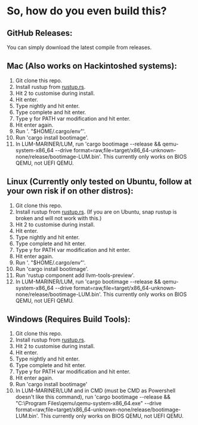 # So, how do you even build this?

## GitHub Releases:
You can simply download the latest compile from releases.

## Mac (Also works on Hackintoshed systems):
1. Git clone this repo.
2. Install rustup from [rustup.rs](https://rustup.rs).
3. Hit 2 to customise during install.
4. Hit enter.
5. Type nightly and hit enter.
6. Type complete and hit enter.
7. Type y for PATH var modification and hit enter.
8. Hit enter again.
9. Run '. "$HOME/.cargo/env"'.
10. Run 'cargo install bootimage'.
11. In LUM-MARINER/LUM, run 'cargo bootimage --release && qemu-system-x86_64 --drive format=raw,file=target/x86_64-unknown-none/release/bootimage-LUM.bin'. This currently only works on BIOS QEMU, not UEFI QEMU.

## Linux (Currently only tested on Ubuntu, follow at your own risk if on other distros):
1. Git clone this repo.
2. Install rustup from [rustup.rs](https://rustup.rs). (If you are on Ubuntu, snap rustup is broken and will not work with this.)
3. Hit 2 to customise during install.
4. Hit enter.
5. Type nightly and hit enter.
6. Type complete and hit enter.
7. Type y for PATH var modification and hit enter.
8. Hit enter again.
9. Run '. "$HOME/.cargo/env"'.
10. Run 'cargo install bootimage'.
11. Run 'rustup component add llvm-tools-preview'.
12. In LUM-MARINER/LUM, run 'cargo bootimage --release && qemu-system-x86_64 --drive format=raw,file=target/x86_64-unknown-none/release/bootimage-LUM.bin'. This currently only works on BIOS QEMU, not UEFI QEMU.

## Windows (Requires Build Tools):
1. Git clone this repo.
2. Install rustup from [rustup.rs](https://rustup.rs).
3. Hit 2 to customise during install.
4. Hit enter.
5. Type nightly and hit enter.
6. Type complete and hit enter.
7. Type y for PATH var modification and hit enter.
8. Hit enter again.
9. Run 'cargo install bootimage'
10. In LUM-MARINER/LUM and in CMD (must be CMD as Powershell doesn't like this command), run 'cargo bootimage --release && "C:\Program Files\qemu\qemu-system-x86_64.exe" --drive format=raw,file=target/x86_64-unknown-none/release/bootimage-LUM.bin'. This currently only works on BIOS QEMU, not UEFI QEMU.
